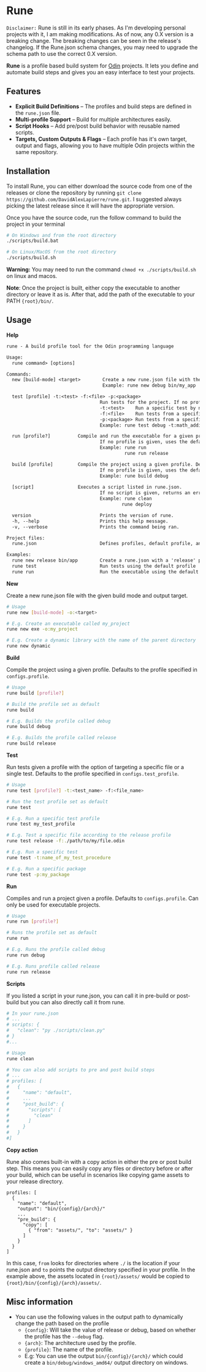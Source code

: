 # Rune

```Disclaimer:``` Rune is still in its early phases. As I'm developing personal projects with it, I am making modifications. As of now, any 0.X version is a breaking change. The breaking changes can be seen in the release's changelog. If the Rune.json schema changes, you may need to upgrade the schema path to use the correct 0.X version.

**Rune** is a profile based build system for [Odin](https://odin-lang.org/) projects. It lets you define and automate build steps and gives you an easy interface to test your projects.

## Features

- **Explicit Build Definitions** – The profiles and build steps are defined in the `rune.json` file.
- **Multi-profile Support** – Build for multiple architectures easily.
- **Script Hooks** – Add pre/post build behavior with reusable named scripts.
- **Targets, Custom Outputs & Flags** – Each profile has it's own target, output and flags, allowing you to have multiple Odin projects within the same repository.

## Installation

To install Rune, you can either download the source code from one of the releases or clone the repository by running ```git clone https://github.com/DavidAlexLapierre/rune.git```. I suggested always picking the latest release since it will have the appropriate version.

Once you have the source code, run the follow command to build the project in your terminal

```sh
# On Windows and from the root directory
./scripts/build.bat

# On Linux/MacOS from the root directory
./scripts/build.sh
```

**Warning:** You may need to run the command `chmod +x ./scripts/build.sh` on linux and macos.

**Note**: Once the project is built, either copy the executable to another directory or leave it as is. After that, add the path of the executable to your PATH `{root}/bin/`.

## Usage

**Help**

```txt
rune - A build profile tool for the Odin programming language

Usage:
  rune command> [options]

Commands:
  new [build-mode] <target>        Create a new rune.json file with the given build mode and output target.
                                   Example: rune new debug bin/my_app

  test [profile] -t:<test> -f:<file> -p:<package>
                                  Run tests for the project. If no profile is specified, uses the default in rune.json.
                                  -t:<test>    Run a specific test by name.
                                  -f:<file>    Run tests from a specific file.
                                  -p:<package> Run tests from a specific package
                                  Example: rune test debug -t:math_addition -f:math.odin

  run [profile?]          Compile and run the executable for a given profile.
                                  If no profile is given, uses the default profile in rune.json.
                                  Example: rune run
                                           rune run release

  build [profile]         Compile the project using a given profile. Defaults to the one set in rune.json.
                                  If no profile is given, uses the default profile in rune.json.
                                  Example: rune build debug
  
  [script]                Executes a script listed in rune.json.
                                  If no script is given, returns an error message.
                                  Example: rune clean
                                          rune deploy

  version                         Prints the version of rune.
  -h, --help                      Prints this help message.
  -v, --verbose                   Prints the command being ran.

Project files:
  rune.json                       Defines profiles, default profile, and scripts for the project.

Examples:
  rune new release bin/app        Create a rune.json with a 'release' profile targeting bin/app
  rune test                       Run tests using the default profile
  rune run                        Run the executable using the default profile
```

**New**

Create a new rune.json file with the given build mode and output target.

```sh
# Usage
rune new [build-mode] -o:<target>

# E.g. Create an executable called my_project
rune new exe -o:my_project

# E.g. Create a dynamic library with the name of the parent directory
rune new dynamic
```

**Build**

Compile the project using a given profile. Defaults to the profile specified in `configs.profile`.

```sh
# Usage
rune build [profile?]

# Build the profile set as default
rune build

# E.g. Builds the profile called debug
rune build debug

# E.g. Builds the profile called release
rune build release
```

**Test**

Run tests given a profile with the option of targeting a specific file or a single test. Defaults
to the profile specified in `configs.test_profile`.

```sh
# Usage
rune test [profile?] -t:<test_name> -f:<file_name>

# Run the test profile set as default
rune test

# E.g. Run a specific test profile
rune test my_test_profile

# E.g. Test a specific file according to the release profile
rune test release -f:./path/to/my/file.odin

# E.g. Run a specific test
rune test -t:name_of_my_test_procedure

# E.g. Run a specific package
rune test -p:my_package
```

**Run**

Compiles and run a project given a profile. Defaults to `configs.profile`. Can only be used for
executable projects.

```sh
# Usage
rune run [profile?]

# Runs the profile set as default
rune run

# E.g. Runs the profile called debug
rune run debug

# E.g. Runs profile called release
rune run release
```

**Scripts**

If you listed a script in your rune.json, you can call it in pre-build or post-build but you can also
directly call it from rune.

```sh
# In your rune.json
# ...
# scripts: {
#   "clean": "py ./scripts/clean.py"
# }
#...

# Usage
rune clean

# You can also add scripts to pre and post build steps
# ...
# profiles: [
#   {
#     "name": "default",
#     ...
#     "post_build": {
#       "scripts": [
#         "clean"
#       ]
#     }
#   }
#]
```

**Copy action**

Rune also comes built-in with a copy action in either the pre or post build step. This means you can easily copy any files or directory before or after your build, which can be useful in scenarios like copying game assets to your release directory.

```
profiles: [
  {
    "name": "default",
    "output": "bin/{config}/{arch}/"
    ...
    "pre_build": {
      "copy": [
        { "from": "assets/", "to": "assets/" }
      ]
    }
  }
]
```

In this case, `from` looks for directories where `./` is the location if your rune.json and `to` points the output directory specified in your profile. In the example above, the assets located in `{root}/assets/` would be copied to `{root}/bin/{config}/{arch}/assets/`.

## Misc information

- You can use the following values in the output path to dynamically change the path based on the profile
  - `{config}`: Will take the value of release or debug, based on whether the profile has the `--debug` flag.
  - `{arch}`: The architecture used by the profile.
  - `{profile}`: The name of the profile.
  - E.g: You can use the output `bin/{config}/{arch}/` which could create a `bin/debug/windows_amd64/` output directory on windows.